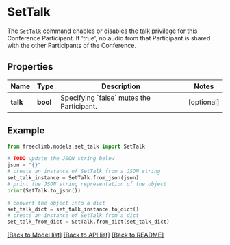 # SetTalk

The `SetTalk` command enables or disables the talk privilege for this Conference Participant. If 'true', no audio from that Participant is shared with the other Participants of the Conference.

## Properties

Name | Type | Description | Notes
------------ | ------------- | ------------- | -------------
**talk** | **bool** | Specifying &#x60;false&#x60; mutes the Participant. | [optional] 

## Example

```python
from freeclimb.models.set_talk import SetTalk

# TODO update the JSON string below
json = "{}"
# create an instance of SetTalk from a JSON string
set_talk_instance = SetTalk.from_json(json)
# print the JSON string representation of the object
print(SetTalk.to_json())

# convert the object into a dict
set_talk_dict = set_talk_instance.to_dict()
# create an instance of SetTalk from a dict
set_talk_from_dict = SetTalk.from_dict(set_talk_dict)
```
[[Back to Model list]](../README.md#documentation-for-models) [[Back to API list]](../README.md#documentation-for-api-endpoints) [[Back to README]](../README.md)


